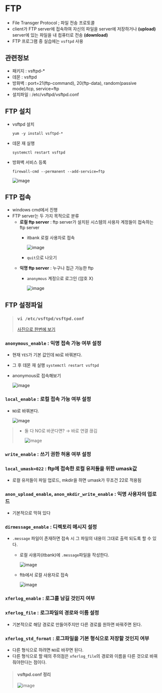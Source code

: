 # FTP
* File Transger Protocol ; 파일 전송 프로토콜
* client가 FTP server에 접속하여 자신의 파일을 server에 저장하거나 **(upload)**  
server에 있는 파일을 내 컴퓨터로 전송 **(download)**
* FTP 프로그램 중 실습에는 `vsftpd` 사용

## 관련정보
* 패키지 : vsftpd-*
* 데몬 : vsftpd
* 방화벽 : port=21(ftp-command), 20(ftp-data), random(passive mode)/tcp, service=ftp
* 설치파일 : /etc/vsftpd/vsftpd.conf

## FTP 설치
* vsftpd 설치  
  ```
  yum -y install vsftpd-*
  ```
* 데몬 재 실행  
  ```
  systemctl restart vsftpd
  ```
* 방화벽 서비스 등록
  ```
  firewall-cmd --permanent --add-service=ftp
  ```
  ![image](https://user-images.githubusercontent.com/79209568/118095096-a07ab100-b40a-11eb-8281-99d2fa2f8e68.png)

## FTP 접속
* windows cmd에서 진행
* FTP server는 두 가지 목적으로 분류
  * **로컬 ftp server** : ftp server가 설치된 시스템의 사용자 계정들이 접속하는 ftp server
    * itbank 로컬 사용자로 접속  
    
      ![image](https://user-images.githubusercontent.com/79209568/118095486-14b55480-b40b-11eb-857b-ec1610181989.png)
    * `quit`으로 나오기
  * **익명 ftp server** : 누구나 접근 가능한 ftp
    * `anonymous` 계정으로 로그인 (암호 X)  
    
      ![image](https://user-images.githubusercontent.com/79209568/118095691-5645ff80-b40b-11eb-99d3-6fc89094edf9.png)

## FTP 설정파일
> ### `vi /etc/vsftpd/vsftpd.conf`
> [사진으로 한번에 보기](vsftpd.conf-정리)
### `anonymous_enable` : 익명 접속 가능 여부 설정 
* 현재 `YES`가 기본 값인데 `NO`로 바꿔본다.
* 그 후 데몬 재 실행 `systemctl restart vsftpd`
* anonymous로 접속해보기  

  ![image](https://user-images.githubusercontent.com/79209568/118096645-98237580-b40c-11eb-90ce-912743e96c96.png)
### `local_enable` : 로컬 접속 가능 여부 설정
* `NO`로 바꿔본다.  

  ![image](https://user-images.githubusercontent.com/79209568/118096998-0f590980-b40d-11eb-811b-7fdae113388c.png)
> * 둘 다 NO로 바꾼다면? → 바로 연결 끊김  
>  
>   ![image](https://user-images.githubusercontent.com/79209568/118097329-81315300-b40d-11eb-814d-9f81bf5f7eea.png)

### `write_enable` : 쓰기 권한 허용 여부 설정
### `local_umask=022` : ftp에 접속한 로컬 유저들을 위한 umask값
* 로컬 유저들이 파일 업로드, mkdir을 하면 umask가 무조건 22로 적용됨
### `anon_upload_enable`, `anon_mkdir_write_enable` : 익명 사용자의 업로드
* 기본적으로 막혀 있다
### `dirmessage_enable` : 디렉토리 메시지 설정
* `.message` 파일이 존재하면 접속 시 그 파일의 내용이 그대로 출력 되도록 할 수 있다.
  * 로컬 사용자(itbank)에 `.message`파일을 작성한다.  

    ![image](https://user-images.githubusercontent.com/79209568/118098650-1f71e880-b40f-11eb-9bfb-3c8a1373d9d0.png)
  * ftb에서 로컬 사용자로 접속  
    
    ![image](https://user-images.githubusercontent.com/79209568/118098975-94452280-b40f-11eb-8b0c-e4ef3adff05f.png)

### `xferlog_enable` : 로그를 남길 것인지 여부
### `xferlog_file` : 로그파일의 경로와 이름 설정
* 기본적으로 해당 경로로 만들어주지만 다른 경로를 원하면 바꿔주면 된다.
### `xferlog_std_format` : 로그파일을 기본 형식으로 저장할 것인지 여부
* 다른 형식으로 하려면 `NO`로 바꾸면 된다.
* 다른 형식으로 할 때의 주의점은 `xferlog_file`의 경로와 이름을 다른 것으로 바꿔줘야한다는 점이다.

> #### vsftpd.conf 정리
> ![image](https://user-images.githubusercontent.com/79209568/118100189-213cab80-b411-11eb-96c5-1f64e769cbad.png)

